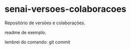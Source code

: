 # senai-versoes-colaboracoes
Repositório de versões e colaborações.

readme de exemplo.

lembrei do comando: git commit
